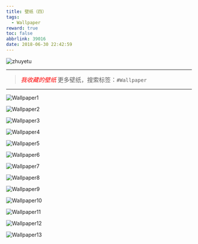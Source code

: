 ```yaml
---
title: 壁纸（四）
tags:
  - Wallpaper
reward: true
toc: false
abbrlink: 39016
date: 2018-06-30 22:42:59
---
```

![zhuyetu](https://wx3.sinaimg.cn/mw690/0068Se8Tgy1fsurjca6ykj31hc0u0duf.jpg)

---

<!-- more --> 

> *<font size=3 color=red>我收藏的壁纸</font>*
   <font size=3>更多壁纸，搜索标签：`#Wallpaper`</font>

---
![Wallpaper1](https://wx4.sinaimg.cn/mw690/0068Se8Tgy1fsurjvlk2vj31z4140qv5.jpg)

![Wallpaper2](https://wx1.sinaimg.cn/mw690/0068Se8Tgy1fsurjucdm5j335s23ux6q.jpg)

![Wallpaper3](https://wx1.sinaimg.cn/mw690/0068Se8Tgy1fsuroz2vvkj32yo1uoe8a.jpg)

![Wallpaper4](https://wx1.sinaimg.cn/mw690/0068Se8Tgy1fsurjpvyutj31xg13l7wh.jpg)

![Wallpaper5](https://wx1.sinaimg.cn/mw690/0068Se8Tgy1fsurjoqtmjj31hc0u04ph.jpg)

![Wallpaper6](https://wx1.sinaimg.cn/mw690/0068Se8Tgy1fsurjnge2dj32yo1o01l1.jpg)

![Wallpaper7](https://wx3.sinaimg.cn/mw690/0068Se8Tgy1fsurjizcu8j33y8280kjo.jpg)

![Wallpaper8](https://wx2.sinaimg.cn/mw690/0068Se8Tgy1fsurjfn9anj31hc0u07ep.jpg)

![Wallpaper9](https://wx3.sinaimg.cn/mw690/0068Se8Tgy1fsurjf45ohj32yo1o0wng.jpg)

![Wallpaper10](https://wx3.sinaimg.cn/mw690/0068Se8Tgy1fsurjca6ykj31hc0u0duf.jpg)

![Wallpaper11](https://wx4.sinaimg.cn/mw690/0068Se8Tgy1fsurjdtpzsj31hc0u0b2a.jpg)

![Wallpaper12](https://wx1.sinaimg.cn/mw690/0068Se8Tgy1fsurjbcbaej338c1uoe83.jpg)

![Wallpaper13](https://wx1.sinaimg.cn/mw690/0068Se8Tgy1fsurj8q0duj32971lghdv.jpg)
